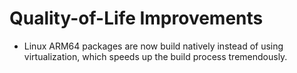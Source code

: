 # Quality-of-Life Improvements

- Linux ARM64 packages are now build natively instead of using virtualization, which speeds up the build process tremendously.
